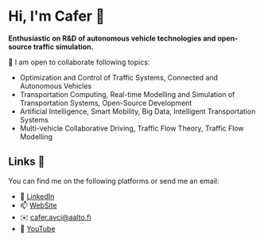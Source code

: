 # Hi, I'm Cafer 👋

<strong>Enthusiastic on R&D of autonomous vehicle technologies and open-source traffic simulation.</strong>

👯 I am open to collaborate following topics:

*	Optimization and Control of Traffic Systems, Connected and Autonomous Vehicles
*	Transportation Computing, Real-time Modelling and Simulation of Transportation Systems, Open-Source Development
*	Artificial Intelligence, Smart Mobility, Big Data, Intelligent Transportation Systems
*	Multi-vehicle Collaborative Driving, Traffic Flow Theory, Traffic Flow Modelling 

## Links 📱
You can find me on the following platforms or send me an email:
* 👔 [LinkedIn](https://www.linkedin.com/in/cafer-avci)
* 📫 [WebSite](https://users.aalto.fi/~avcic2/)
* ✉️ [cafer.avci@aalto.fi](mailto:cafer.avci@aalto.fi)
* 🎥 [YouTube](https://www.youtube.com/channel/UC3PK1HCPf1b1vDkfuCMSHmQ)
